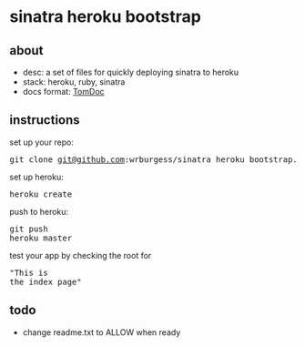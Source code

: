 # sinatra heroku bootstrap

## about
* desc: a set of files for quickly deploying sinatra to heroku
* stack: heroku, ruby, sinatra
* docs format: [TomDoc](http://tomdoc.org/)

## instructions
set up your repo: <pre>git clone git@github.com:wrburgess/sinatra_heroku_bootstrap.git</pre>
set up heroku: <pre>heroku create</pre>
push to heroku: <pre>git push heroku master</pre>
test your app by checking the root for <pre>"This is the index page"</pre>

## todo
* change readme.txt to ALLOW when ready